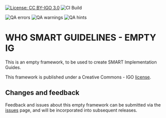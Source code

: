[![License: CC BY-IGO 3.0](https://licensebuttons.net/l/by-nc/3.0/igo/80x15.png)](https://creativecommons.org/licenses/by/3.0/igo)
![CI Build](https://img.shields.io/github/actions/workflow/status/DigitalSQR/smart-immunizations-mini/ghbuild.yml)  
  

![QA errors](https://img.shields.io/badge/dynamic/json?url=https%3A%2F%2Fdigitalsqr.github.io%2Fsmart-immunizations-mini%2Fqa.json&query=%24.errs&logoColor=red&label=QA%20errors&color=yellow)
![QA warnings](https://img.shields.io/badge/dynamic/json?url=https%3A%2F%2Fdigitalsqr.github.io%2Fsmart-immunizations-mini%2Fqa.json&query=%24.warnings&logoColor=orange&label=QA%20warnings&color=yellow)
![QA hints](https://img.shields.io/badge/dynamic/json?url=https%3A%2F%2Fdigitalsqr.github.io%2Fsmart-immunizations-mini%2Fqa.json&query=%24.hints&logoColor=yellow&label=QA%20hints&color=yellow)


# WHO SMART GUIDELINES - EMPTY IG

This is an empty framework, to be used to create SMART Implementation Guides.

This framework is published under a Creative Commons - IGO [license](LICENSE.md).

## Changes and feedback

Feedback and issues about this empty framework can be submitted via the [issues](issues) page, and will be incorporated into subsequent releases.
